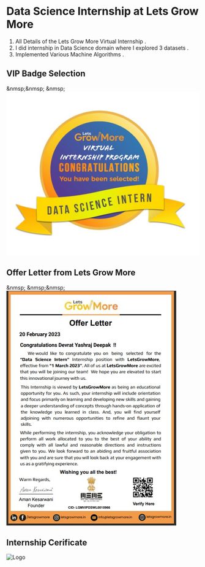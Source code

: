 # Data Science Internship at Lets Grow More

1.   All Details of the Lets Grow More Virtual Internship .
2.   I did internship in Data Science domain where I explored 3 datasets  . 
3.   Implemented Various Machine Algorithms .

## VIP Badge Selection
 &nmsp;&nmsp; &nmsp;![Logo](https://github.com/yashraj9011/LGM-Data-Science-Internship/blob/main/Web%20capture_6-10-2023_16535_.jpeg)

##  Offer Letter from Lets Grow More
 &nmsp; &nmsp;&nmsp; ![Logo](https://github.com/yashraj9011/LGM-Data-Science-Internship/blob/main/Web%20capture_6-10-2023_17453_.jpeg)

## Internship Cerificate 

![Logo](https://github.com/yashraj9011/IBM-Internship-TEAM-AI16-ENIGMA/blob/main/LGM%20Data%20Science%20certificate.png)   

                                         
